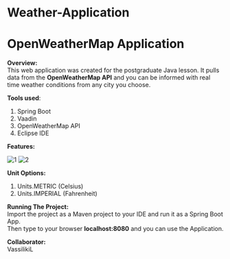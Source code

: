 # Weather-Application
# OpenWeatherMap Application #

**Overview:**\
This web application was created for the postgraduate Java lesson. It pulls data from the **OpenWeatherMap API** and you can be informed with real time weather conditions from any city you choose. 


**Tools used**:
1. Spring Boot 
2. Vaadin 
3. OpenWeatherMap API
4. Eclipse IDE

**Features:**

![1](https://user-images.githubusercontent.com/75641530/108637138-f423d100-7491-11eb-8a7a-0508a80216d1.jpg)
![2](https://user-images.githubusercontent.com/75641530/108637141-f71ec180-7491-11eb-9ceb-1882b3c15664.jpg)


**Unit Options:**
1. Units.METRIC (Celsius)
2. Units.IMPERIAL (Fahrenheit)

**Running The Project:**\
Import the project as a Maven project to your IDE and run it as a Spring Boot App.\
Then type to your browser **localhost:8080** and you can use the Application.

**Collaborator:**\
VassilikiL
